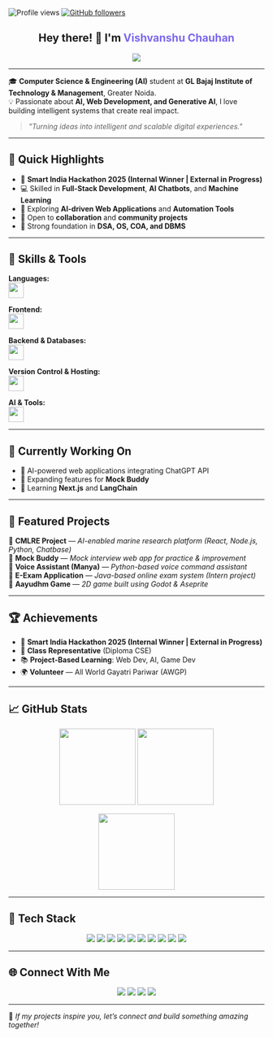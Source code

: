<!-- Profile Views & Badges -->
<p align="left">
  <img src="https://komarev.com/ghpvc/?username=chauhanvishvanshu&label=Profile%20Views&color=blueviolet&style=flat-square" alt="Profile views"/>
  <a href="https://github.com/chauhanvishvanshu?tab=followers">
    <img src="https://img.shields.io/github/followers/chauhanvishvanshu?label=Followers&style=flat-square&color=blue" alt="GitHub followers"/>
  </a>
</p>

<h2 align="center">Hey there! 👋 I'm <span style="color:#7B68EE;">Vishvanshu Chauhan</span></h2>

<p align="center">
  <img src="https://readme-typing-svg.herokuapp.com?font=Fira+Code&duration=2500&pause=800&color=7B68EE&center=true&vCenter=true&width=500&lines=AI+Engineer+%7C+Full-Stack+Developer;Hackathon+Winner+%7C+Tech+Explorer;Turning+Ideas+into+Smart+Solutions!" />
</p>

---

🎓 **Computer Science & Engineering (AI)** student at **GL Bajaj Institute of Technology & Management**, Greater Noida.  
💡 Passionate about **AI, Web Development, and Generative AI**, I love building intelligent systems that create real impact.

> *"Turning ideas into intelligent and scalable digital experiences."*

---

## 🚀 Quick Highlights

* 🥇 **Smart India Hackathon 2025 (Internal Winner | External in Progress)**
* 💻 Skilled in **Full-Stack Development**, **AI Chatbots**, and **Machine Learning**
* 🌱 Exploring **AI-driven Web Applications** and **Automation Tools**
* 🤝 Open to **collaboration** and **community projects**
* 🎯 Strong foundation in **DSA, OS, COA, and DBMS**

---

## 🧠 Skills & Tools

**Languages:**  
<code><img height="30" src="https://skillicons.dev/icons?i=c,cpp,java,python"></code>

**Frontend:**  
<code><img height="30" src="https://skillicons.dev/icons?i=html,css,javascript,react"></code>

**Backend & Databases:**  
<code><img height="30" src="https://skillicons.dev/icons?i=nodejs,express,mysql"></code>

**Version Control & Hosting:**  
<code><img height="30" src="https://skillicons.dev/icons?i=git,github,netlify,vercel"></code>

**AI & Tools:**  
<code><img height="30" src="https://skillicons.dev/icons?i=vscode"></code>

---

## 🔭 Currently Working On
- 🚀 AI-powered web applications integrating ChatGPT API  
- 🧩 Expanding features for **Mock Buddy**  
- 📘 Learning **Next.js** and **LangChain**

---

## 🌟 Featured Projects

🔹 **CMLRE Project** — *AI-enabled marine research platform (React, Node.js, Python, Chatbase)*  
🔹 **Mock Buddy** — *Mock interview web app for practice & improvement*  
🔹 **Voice Assistant (Manya)** — *Python-based voice command assistant*  
🔹 **E-Exam Application** — *Java-based online exam system (Intern project)*  
🔹 **Aayudhm Game** — *2D game built using Godot & Aseprite*

---

## 🏆 Achievements

* 🥇 **Smart India Hackathon 2025 (Internal Winner | External in Progress)**
* 💬 **Class Representative** (Diploma CSE)
* 📚 **Project-Based Learning**: Web Dev, AI, Game Dev
* 🌍 **Volunteer** — All World Gayatri Pariwar (AWGP)

---

## 📈 GitHub Stats

<p align="center">
  <img src="https://github-readme-stats.vercel.app/api?username=chauhanvishvanshu&show_icons=true&theme=tokyonight&hide_border=true" height="150"/>
  <img src="https://github-readme-stats.vercel.app/api/top-langs/?username=chauhanvishvanshu&layout=compact&theme=tokyonight&hide_border=true" height="150"/>
</p>

<p align="center">
  <img src="https://github-readme-streak-stats.herokuapp.com/?user=chauhanvishvanshu&theme=tokyonight&hide_border=true" height="150"/>
</p>

---

## 🧰 Tech Stack
<p align="center">
  <img src="https://img.shields.io/badge/C-00599C?style=flat-square&logo=c&logoColor=white">
  <img src="https://img.shields.io/badge/Python-3776AB?style=flat-square&logo=python&logoColor=white">
  <img src="https://img.shields.io/badge/React-61DAFB?style=flat-square&logo=react&logoColor=black">
  <img src="https://img.shields.io/badge/Node.js-339933?style=flat-square&logo=node.js&logoColor=white">
  <img src="https://img.shields.io/badge/Express-000000?style=flat-square&logo=express&logoColor=white">
  <img src="https://img.shields.io/badge/MySQL-4479A1?style=flat-square&logo=mysql&logoColor=white">
  <img src="https://img.shields.io/badge/Git-F05032?style=flat-square&logo=git&logoColor=white">
  <img src="https://img.shields.io/badge/GitHub-181717?style=flat-square&logo=github&logoColor=white">
  <img src="https://img.shields.io/badge/Netlify-00C7B7?style=flat-square&logo=netlify&logoColor=white">
  <img src="https://img.shields.io/badge/Vercel-000000?style=flat-square&logo=vercel&logoColor=white">
</p>

---

## 🌐 Connect With Me

<p align="center">
  <a href="https://vishvanshufolio.netlify.app"><img src="https://img.shields.io/badge/Portfolio-vishvanshufolio.netlify.app-blue?style=flat-square"></a>
  <a href="https://linkedin.com/in/vishvanshu-chauhan"><img src="https://img.shields.io/badge/LinkedIn-vishvanshu--chauhan-blue?style=flat-square&logo=linkedin"></a>
  <a href="https://github.com/chauhanvishvanshu"><img src="https://img.shields.io/badge/GitHub-chauhanvishvanshu-black?style=flat-square&logo=github"></a>
  <a href="mailto:chauhanvishvanshu@gmail.com"><img src="https://img.shields.io/badge/Email-chauhanvishvanshu%40gmail.com-red?style=flat-square&logo=gmail"></a>
</p>

---

🌟 *If my projects inspire you, let’s connect and build something amazing together!*
